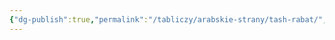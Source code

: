 ```yaml
---
{"dg-publish":true,"permalink":"/tabliczy/arabskie-strany/tash-rabat/","dgPassFrontmatter":true}
---
```



